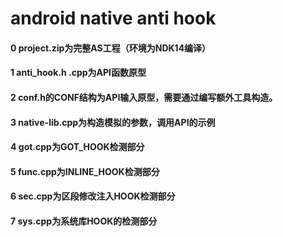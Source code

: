 # android native anti hook
#### 0 project.zip为完整AS工程（环境为NDK14编译）
#### 1 anti_hook.h .cpp为API函数原型
#### 2 conf.h的CONF结构为API输入原型，需要通过编写额外工具构造。
#### 3 native-lib.cpp为构造模拟的参数，调用API的示例

#### 4 got.cpp为GOT_HOOK检测部分
#### 5 func.cpp为INLINE_HOOK检测部分
#### 6 sec.cpp为区段修改注入HOOK检测部分
#### 7 sys.cpp为系统库HOOK的检测部分
